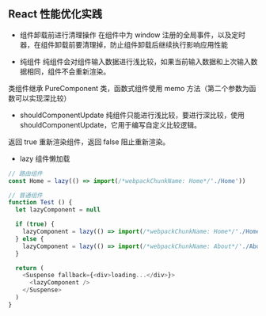 ## React 性能优化实践

* 组件卸载前进行清理操作
在组件中为 window 注册的全局事件，以及定时器，在组件卸载前要清理掉，防止组件卸载后继续执行影响应用性能

* 纯组件
纯组件会对组件输入数据进行浅比较，如果当前输入数据和上次输入数据相同，组件不会重新渲染。

类组件继承 PureComponent 类，函数式组件使用 memo 方法（第二个参数为函数可以实现深比较）

* shouldComponentUpdate
纯组件只能进行浅比较，要进行深比较，使用 shouldComponentUpdate，它用于编写自定义比较逻辑。

返回 true 重新渲染组件，返回 false 阻止重新渲染。

* lazy
组件懒加载
```js
// 路由组件
const Home = lazy(() => import(/*webpackChunkName: Home*/'./Home'))

// 普通组件
function Test () {
  let lazyComponent = null

  if (true) {
    lazyComponent = lazy(() => import(/*webpackChunkName: Home*/'./Home'))
  } else {
    lazyComponent = lazy(() => import(/*webpackChunkName: About*/'./About'))
  }

  return (
    <Suspense fallback={<div>loading...</div>}>
      <lazyComponent />
    </Suspense>
  )
}
```